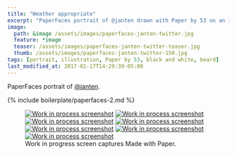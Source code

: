 ```yaml
---
title: "Weather appropriate"
excerpt: "PaperFaces portrait of @janten drawn with Paper by 53 on an iPad."
image: 
  path: &image /assets/images/paperfaces-janten-twitter.jpg 
  feature: *image
  teaser: /assets/images/paperfaces-janten-twitter-teaser.jpg
  thumb: /assets/images/paperfaces-janten-twitter-150.jpg
tags: [portrait, illustration, Paper by 53, black and white, beard]
last_modified_at: 2017-01-17T14:29:39-05:00
---
```


PaperFaces portrait of [@janten](http://twitter.com/janten).

{% include boilerplate/paperfaces-2.md %}

<figure class="third">
  <a href="{{ site.url }}/assets/images/paperfaces-janten-process-1-lg.jpg"><img src="{{ site.url }}/assets/images/paperfaces-janten-process-1-600.jpg" alt="Work in process screenshot"></a>
  <a href="{{ site.url }}/assets/images/paperfaces-janten-process-2-lg.jpg"><img src="{{ site.url }}/assets/images/paperfaces-janten-process-2-600.jpg" alt="Work in process screenshot"></a>
  <a href="{{ site.url }}/assets/images/paperfaces-janten-process-3-lg.jpg"><img src="{{ site.url }}/assets/images/paperfaces-janten-process-3-600.jpg" alt="Work in process screenshot"></a>
  <a href="{{ site.url }}/assets/images/paperfaces-janten-process-4-lg.jpg"><img src="{{ site.url }}/assets/images/paperfaces-janten-process-4-600.jpg" alt="Work in process screenshot"></a>
  <a href="{{ site.url }}/assets/images/paperfaces-janten-process-5-lg.jpg"><img src="{{ site.url }}/assets/images/paperfaces-janten-process-5-600.jpg" alt="Work in process screenshot"></a>
  <a href="{{ site.url }}/assets/images/paperfaces-janten-process-6-lg.jpg"><img src="{{ site.url }}/assets/images/paperfaces-janten-process-6-600.jpg" alt="Work in process screenshot"></a>
  <a href="{{ site.url }}/assets/images/paperfaces-janten-process-7-lg.jpg"><img src="{{ site.url }}/assets/images/paperfaces-janten-process-7-600.jpg" alt="Work in process screenshot"></a>
  <figcaption>Work in progress screen captures Made with Paper.</figcaption>
</figure>
